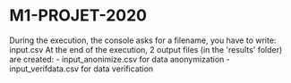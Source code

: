 # M1-PROJET-2020

During the execution, the console asks for a filename, you have to write: input.csv
At the end of the execution, 2 output files (in the 'results' folder) are created:
	- input_anonimize.csv for data anonymization
	- input_verifdata.csv for data verification
